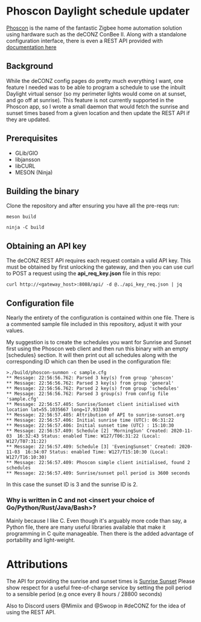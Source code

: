 # Phoscon Daylight schedule updater

[Phoscon](https://phoscon.de/en/conbee2/) is the name of the fantastic Zigbee home automation solution using hardware such as the deCONZ ConBee II. Along with a standalone configuration interface, there is even a REST API provided with [documentation here](https://dresden-elektronik.github.io/deconz-rest-doc/)

## Background
While the deCONZ config pages do pretty much everything I want, one feature I needed was to be able to program a schedule to use the inbuilt Daylight virtual sensor (so my perimeter lights would come on at sunset, and go off at sunrise). This feature is not currently supported in the Phoscon app, so I wrote a small daemon that would fetch the sunrise and sunset times based from a given location and then update the REST API if they are updated.

## Prerequisites
- GLib/GIO
- libjansson
- libCURL
- MESON (Ninja)

## Building the binary
Clone the repository and after ensuring you have all the pre-reqs run:

```
meson build

ninja -C build
```

## Obtaining an API key
The deCONZ REST API requires each request contain a valid API key. This must be obtained by first unlocking the gateway, and then you can use curl to POST a request using the **api_req_key.json** file in this repo:

`curl http://<gateway_host>:8088/api/ -d @../api_key_req.json | jq `

## Configuration file
Nearly the entirety of the configuration is contained within one file. There is a commented sample file included in this repository,  adjust it with your values.

My suggestion is to create the schedules you want for Sunrise and Sunset first using the Phoscon web client and then run this binary with an empty [schedules} section. It will then print out all schedules along with the corresponding ID which can then be used in the configuration file:
```
>./build/phoscon-sunmon -c sample.cfg
** Message: 22:56:56.762: Parsed 3 key(s) from group 'phoscon'
** Message: 22:56:56.762: Parsed 3 key(s) from group 'general'
** Message: 22:56:56.762: Parsed 2 key(s) from group 'schedules'
** Message: 22:56:56.762: Parsed 3 group(s) from config file 'sample.cfg'
** Message: 22:56:57.405: Sunrise/Sunset client initialised with location lat=55.1035667 long=17.933340
** Message: 22:56:57.405: Attribution of API to sunrise-sunset.org
** Message: 22:56:57.406: Initial sunrise time (UTC): 06:31:22
** Message: 22:56:57.406: Initial sunset time (UTC) : 15:10:30
** Message: 22:56:57.409: Schedule [2] 'MorningSun' Created: 2020-11-03  16:32:43 Status: enabled Time: W127/T06:31:22 (Local: W127/T07:31:22)
** Message: 22:56:57.409: Schedule [3] 'EveningSunset' Created: 2020-11-03  16:34:07 Status: enabled Time: W127/T15:10:30 (Local: W127/T16:10:30)
** Message: 22:56:57.409: Phoscon simple client initialised, found 2 schedules
** Message: 22:56:57.409: Sunrise/sunset poll period is 3600 seconds
```
In this case the sunset ID is 3 and the sunrise ID is 2.

### Why is written in C and not <insert your choice of Go/Python/Rust/Java/Bash>?
Mainly because I like C.  Even though it's arguably more code than say, a Python file, there are many useful libraries available that make it programming in C quite manageable.  Then there is the added advantage of portability and light-weight.

# Attributions
The API for providing the sunrise and sunset times is [Sunrise Sunset](https://sunrise-sunset.org/api)
Please show respect for a useful free-of-charge service by setting the poll period to a sensible period (e.g once every 8 hours /  28800 seconds)

Also to Discord users @Mimiix and @Swoop in #deCONZ for the idea of using the REST API.
